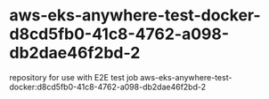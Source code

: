 # aws-eks-anywhere-test-docker-d8cd5fb0-41c8-4762-a098-db2dae46f2bd-2
repository for use with E2E test job aws-eks-anywhere-test-docker:d8cd5fb0-41c8-4762-a098-db2dae46f2bd-2
